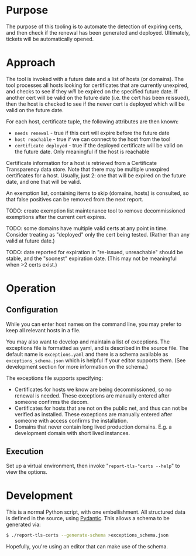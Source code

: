 # Purpose

The purpose of this tooling is to automate the detection of expiring certs, and
then check if the renewal has been generated and deployed. Ultimately, tickets
will be automatically opened.

# Approach

The tool is invoked with a future date and a list of hosts (or domains). The
tool processes all hosts looking for certificates that are currently unexpired,
and checks to see if they _will_ be expired on the specified future date. If
another cert will be valid on the future date (i.e. the cert has been
reissued), then the host is checked to see if the newer cert is deployed which
will be valid on the future date.

For each host, certificate tuple, the following attributes are then known:
- `needs renewal` - true if this cert will expire before the future date
- `host reachable` - true if we can connect to the host from the tool
- `certificate deployed` - true if the deployed certificate will be valid on
  the future date. Only meaningful if the host is reachable

Certificate information for a host is retrieved from a Certificate Transparency
data store. Note that there may be multiple unexpired certificates for a host.
Usually, just 2: one that will be expired on the future date, and one that will
be valid.

An exemption list, containing items to skip (domains, hosts) is consulted, so
that false positives can be removed from the next report.

TODO: create exemption list maintenance tool to remove decommissioned exemptions after the current cert expires.

TODO: some domains have multiple valid certs at any point in time. Consider treating as "deployed" only the cert being tested. (Rather than any valid at future date.)

TODO: date reported for expiration in "re-issued, unreachable" should be stable, and the "soonest" expiration date. (This may not be meaningful when >2 certs exist.)

# Operation

## Configuration

While you can enter host names on the command line, you may prefer to keep all
relevant hosts in a file.

You may also want to develop and maintain a list of exceptions. The exceptions
file is formatted as yaml, and is described in the source file. The default
name is `exceptions.yaml` and there is a schema available as
`exceptions_schema.json` which is helpful if your editor supports them. (See
development section for more information on the schema.)

The exceptions file supports specifying:
- Certificates for hosts we know are being decommissioned, so no renewal is
  needed. These exceptions are manually entered after someone confirms the
  decom.
- Certificates for hosts that are not on the public net, and thus can not be
  verified as installed. These exceptions are manually entered after someone
  with access confirms the installation.
- Domains that never contain long lived production domains. E.g. a development
  domain with short lived instances.


## Execution

Set up a virtual environment, then invoke "`report-tls-"certs --help`" to view the options.

# Development

This is a normal Python script, with one embellishment. All structured data is
defined in the source, using [Pydantic][pydantic]. This allows a schema to be
generated via:
```bash
$ ./report-tls-certs --generate-schema >exceptions_schema.json
```
Hopefully, you're using an editor that can make use of the schema.


[pydantic]: https://pydantic-docs.helpmanual.io/
